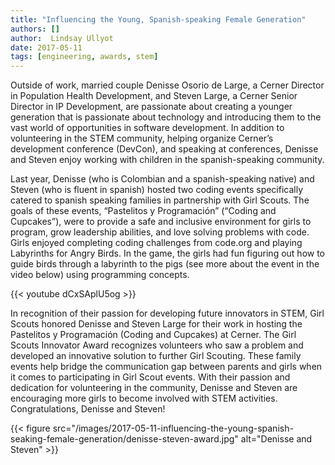 ```yaml
---
title: "Influencing the Young, Spanish-speaking Female Generation"
authors: []
author:  Lindsay Ullyot
date: 2017-05-11
tags: [engineering, awards, stem]
---
```


Outside of work, married couple Denisse Osorio de Large, a Cerner Director in Population Health Development, and Steven Large, a Cerner Senior Director in IP Development, are passionate about creating a younger generation that is passionate about technology and introducing them to the vast world of opportunities in software development. In addition to volunteering in the STEM community, helping organize Cerner’s development conference (DevCon), and speaking at conferences, Denisse and Steven enjoy working with children in the spanish-speaking community.

Last year, Denisse (who is Colombian and a spanish-speaking native) and Steven (who is fluent in spanish) hosted two coding events specifically catered to spanish speaking families in partnership with Girl Scouts. The goals of these events, “Pastelitos y Programación” (“Coding and Cupcakes”), were to provide a safe and inclusive environment for girls to program, grow leadership abilities, and love solving problems with code. Girls enjoyed completing coding challenges from code.org and playing Labyrinths for Angry Birds. In the game, the girls had fun figuring out how to guide birds through a labyrinth to the pigs (see more about the event in the video below) using programming concepts.

{{< youtube dCxSAplU5og >}}

In recognition of their passion for developing future innovators in STEM, Girl Scouts honored Denisse and Steven Large for their work in hosting the Pastelitos y Programación (Coding and Cupcakes) at Cerner. The Girl Scouts Innovator Award recognizes volunteers who saw a problem and developed an innovative solution to further Girl Scouting. These family events help bridge the communication gap between parents and girls when it comes to participating in Girl Scout events. With their passion and dedication for volunteering in the community, Denisse and Steven are encouraging more girls to become involved with STEM activities. Congratulations, Denisse and Steven!

{{< figure src="/images/2017-05-11-influencing-the-young-spanish-seaking-female-generation/denisse-steven-award.jpg" alt="Denisse and Steven" >}}